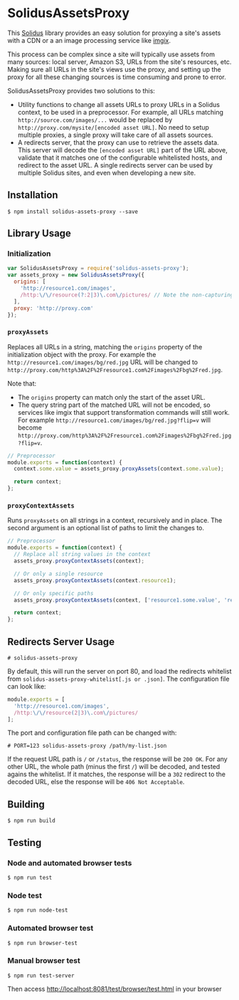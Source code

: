 # SolidusAssetsProxy

This [Solidus](https://github.com/solidusjs/solidus) library provides an easy solution for proxying a site's assets with a CDN or a an image processing service like [imgix](https://www.imgix.com/).

This process can be complex since a site will typically use assets from many sources: local server, Amazon S3, URLs from the site's resources, etc. Making sure all URLs in the site's views use the proxy, and setting up the proxy for all these changing sources is time consuming and prone to error.

SolidusAssetsProxy provides two solutions to this:
 - Utility functions to change all assets URLs to proxy URLs in a Solidus context, to be used in a preprocessor. For example, all URLs matching `http://source.com/images/...` would be replaced by `http://proxy.com/mysite/[encoded asset URL]`. No need to setup multiple proxies, a single proxy will take care of all assets sources.
 - A redirects server, that the proxy can use to retrieve the assets data. This server will decode the `[encoded asset URL]` part of the URL above, validate that it matches one of the configurable whitelisted hosts, and redirect to the asset URL. A single redirects server can be used by multiple Solidus sites, and even when developing a new site.

## Installation

```
$ npm install solidus-assets-proxy --save
```

## Library Usage

### Initialization

```javascript
var SolidusAssetsProxy = require('solidus-assets-proxy');
var assets_proxy = new SolidusAssetsProxy({
  origins: [
    'http://resource1.com/images',
    /http:\/\/resource(?:2|3)\.com\/pictures/ // Note the non-capturing group
  ],
  proxy: 'http://proxy.com'
});
```

### `proxyAssets`

Replaces all URLs in a string, matching the `origins` property of the initialization object with the proxy. For example the `http://resource1.com/images/bg/red.jpg` URL will be changed to `http://proxy.com/http%3A%2F%2Fresource1.com%2Fimages%2Fbg%2Fred.jpg`.

Note that:
 - The `origins` property can match only the start of the asset URL.
 - The query string part of the matched URL will not be encoded, so services like imgix that support transformation commands will still work. For example `http://resource1.com/images/bg/red.jpg?flip=v` will become `http://proxy.com/http%3A%2F%2Fresource1.com%2Fimages%2Fbg%2Fred.jpg?flip=v`.

```javascript
// Preprocessor
module.exports = function(context) {
  context.some.value = assets_proxy.proxyAssets(context.some.value);

  return context;
};
```

### `proxyContextAssets`

Runs `proxyAssets` on all strings in a context, recursively and in place. The second argument is an optional list of paths to limit the changes to.

```javascript
// Preprocessor
module.exports = function(context) {
  // Replace all string values in the context
  assets_proxy.proxyContextAssets(context);

  // Or only a single resource
  assets_proxy.proxyContextAssets(context.resource1);

  // Or only specific paths
  assets_proxy.proxyContextAssets(context, ['resource1.some.value', 'resource2.some.value']);

  return context;
};
```

## Redirects Server Usage

```
# solidus-assets-proxy
```

By default, this will run the server on port 80, and load the redirects whitelist from `solidus-assets-proxy-whitelist[.js or .json]`. The configuration file can look like:

```javascript
module.exports = [
  'http://resource1.com/images',
  /http:\/\/resource(2|3)\.com\/pictures/
];
```

The port and configuration file path can be changed with:

```
# PORT=123 solidus-assets-proxy /path/my-list.json
```

If the request URL path is `/` or `/status`, the response will be `200 OK`. For any other URL, the whole path (minus the first `/`) will be decoded, and tested agains the whitelist. If it matches, the response will be a `302` redirect to the decoded URL, else the response will be `406 Not Acceptable`.

## Building

```
$ npm run build
```

## Testing

### Node and automated browser tests

```
$ npm run test
```

### Node test

```
$ npm run node-test
```

### Automated browser test

```
$ npm run browser-test
```

### Manual browser test

```
$ npm run test-server
```
Then access [http://localhost:8081/test/browser/test.html](http://localhost:8081/test/browser/test.html) in your browser
